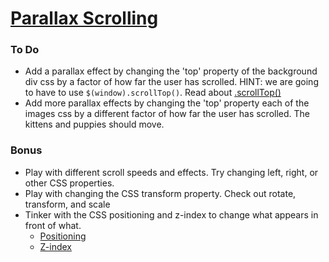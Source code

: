 # [Parallax Scrolling](http://en.wikipedia.org/wiki/Parallax_scrolling)

### To Do

* Add a parallax effect by changing the 'top' property of the background div css by a factor of how far the user has scrolled. HINT: we are going to have to use `$(window).scrollTop()`. Read about [.scrollTop()](https://api.jquery.com/scrollTop/)
* Add more parallax effects by changing the 'top' property each of the images css by a different factor of how far the user has scrolled. The kittens and puppies should move.

### Bonus

* Play with different scroll speeds and effects. Try changing left, right, or other CSS properties.
* Play with changing the CSS transform property. Check out rotate, transform, and scale
* Tinker with the CSS positioning and z-index to change what appears in front of what.
  * [Positioning](https://developer.mozilla.org/en-US/docs/Web/CSS/position)
  * [Z-index](https://developer.mozilla.org/en-US/docs/Web/CSS/z-index)
